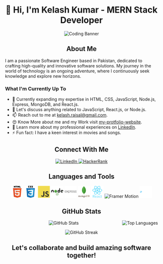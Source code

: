 <h1 align="center">👋 Hi, I'm Kelash Kumar - MERN Stack Developer</h1>
<p align="center">
  <img src="https://qrangers.com/wp-content/uploads/2021/09/Banner-Introduction-to-3D-Animation.png" alt="Coding Banner">
</p>

<h2 align="center">About Me</h2>

I am a passionate Software Engineer based in Pakistan, dedicated to crafting high-quality and innovative software solutions. My journey in the world of technology is an ongoing adventure, where I continuously seek knowledge and explore new horizons.

### What I'm Currently Up To

- 🌱 Currently expanding my expertise in HTML, CSS, JavaScript, Node.js, Express, MongoDB, and React.js.
- 💬 Let's discuss anything related to JavaScript, React.js, or Node.js.
- 📫 Reach out to me at kelash.raisal@gmail.com.
- 😍 Know More about me and my Work visit [my-protfolio-website](https://kelash-kumar.github.io/React-based-Profolio/).
- 📄 Learn more about my professional experiences on [LinkedIn](https://www.linkedin.com/in/kelash-kumar-47245a255/).
- ⚡ Fun fact: I have a keen interest in movies and songs.

<h2 align="center">Connect With Me</h2>

<p align="center">
  <a href="https://www.linkedin.com/in/kelash-kumar-47245a255/" target="_blank">
    <img src="https://raw.githubusercontent.com/rahuldkjain/github-profile-readme-generator/master/src/images/icons/Social/linked-in-alt.svg" alt="LinkedIn" height="30" width="40" />
  </a>
  <a href="https://www.hackerrank.com/kelash_raisal" target="_blank">
    <img src="https://raw.githubusercontent.com/rahuldkjain/github-profile-readme-generator/master/src/images/icons/Social/hackerrank.svg" alt="HackerRank" height="30" width="40" />
  </a>
</p>

<h2 align="center">Languages and Tools</h2>

<p align="center">
  <img src="https://raw.githubusercontent.com/devicons/devicon/master/icons/html5/html5-original-wordmark.svg" alt="HTML5" width="40" height="40"/>
  <img src="https://raw.githubusercontent.com/devicons/devicon/master/icons/css3/css3-original-wordmark.svg" alt="CSS3" width="40" height="40"/>
  <img src="https://raw.githubusercontent.com/devicons/devicon/master/icons/javascript/javascript-original.svg" alt="JavaScript" width="40" height="40"/>
  <img src="https://raw.githubusercontent.com/devicons/devicon/master/icons/nodejs/nodejs-original-wordmark.svg" alt="Node.js" width="40" height="40"/>
  <img src="https://raw.githubusercontent.com/devicons/devicon/master/icons/express/express-original-wordmark.svg" alt="Express.js" width="40" height="40"/>
  <img src="https://raw.githubusercontent.com/devicons/devicon/master/icons/mongodb/mongodb-original-wordmark.svg" alt="MongoDB" width="40" height="40"/>
  <img src="https://raw.githubusercontent.com/devicons/devicon/master/icons/react/react-original-wordmark.svg" alt="React.js" width="40" height="40"/>
  <img src="https://www.vectorlogo.zone/logos/framer/framer-icon.svg" alt="Framer Motion" width="40" height="40"/>
  <img src="https://raw.githubusercontent.com/devicons/devicon/master/icons/tailwindcss/tailwindcss-original-wordmark.svg" alt="Tailwind CSS" width="40" height="40"/>
</p>

<h2 align="center">GitHub Stats</h2>

<p align="center">
  <img align="right" src="https://github-readme-stats.vercel.app/api/top-langs?username=kelash-kumar&show_icons=true&locale=en&layout=compact" alt="Top Languages" />
</p>

<p align="center">
  <img src="https://github-readme-stats.vercel.app/api?username=kelash-kumar&show_icons=true&locale=en" alt="GitHub Stats" />
</p>

<p align="center">
  <img src="https://github-readme-streak-stats.herokuapp.com/?user=kelash-kumar" alt="GitHub Streak" />
</p>

<h2 align="center">Let's collaborate and build amazing software together!</h2>
